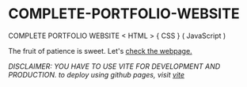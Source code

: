 # COMPLETE-PORTFOLIO-WEBSITE

COMPLETE PORTFOLIO WEBSITE &lt; HTML > { CSS } ( JavaScript )

The fruit of patience is sweet. Let's [check the webpage.](https://shu-vro.github.io/COMPLETE-PORTFOLIO-WEBSITE/)

_DISCLAIMER: YOU HAVE TO USE VITE FOR DEVELOPMENT AND PRODUCTION. to deploy using github pages, visit [vite](https://vitejs.dev/guide/static-deploy#github-pages)_
